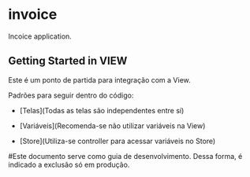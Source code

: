 # invoice

Incoice application.

## Getting Started in VIEW

Este é um ponto de partida para integração com a View.

Padrões para seguir dentro do código:

- [Telas](Todas as telas são independentes entre sí)

- [Variáveis](Recomenda-se não utilizar variáveis na View)

- [Store](Utiliza-se controller para acessar variáveis no Store)



#Este documento serve como guia de desenvolvimento. Dessa forma, é indicado a exclusão só em produção.

